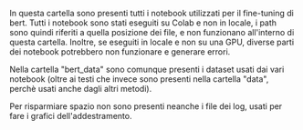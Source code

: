 In questa cartella sono presenti tutti i notebook utilizzati per il fine-tuning di bert. Tutti i notebook sono stati eseguiti su Colab e non in locale, i path sono quindi riferiti a quella posizione dei file, e non funzionano all'interno di questa cartella. Inoltre, se eseguiti in locale e non su una GPU, diverse parti dei notebook potrebbero non funzionare e generare errori.

Nella cartella "bert_data" sono comunque presenti i dataset usati dai vari notebook (oltre ai testi che invece sono presenti nella cartella "data", perchè usati anche dagli altri metodi).

Per risparmiare spazio non sono presenti neanche i file dei log, usati per fare i grafici dell'addestramento.